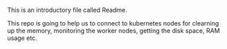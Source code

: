 This is an introductory file called Readme. 

This repo is going to help us to connect to kubernetes nodes for clearning up the memory, monitoring the worker nodes, getting the disk space, RAM usage etc. 

